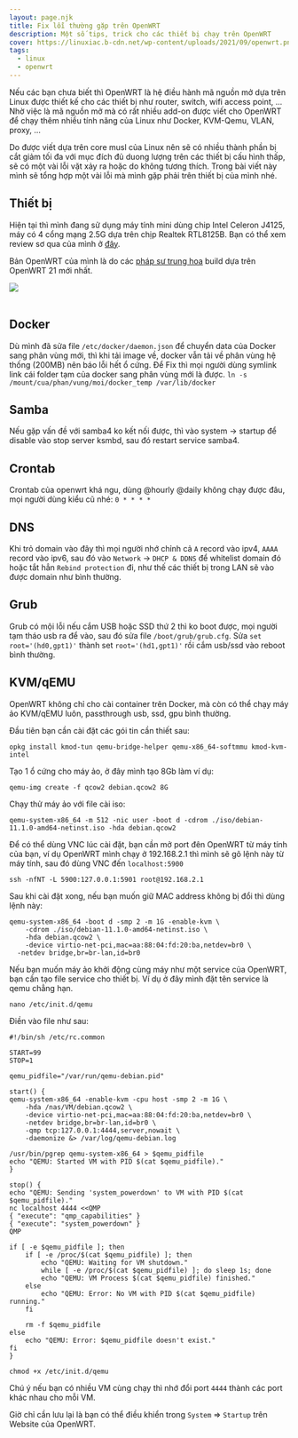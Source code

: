 ```yaml
---
layout: page.njk
title: Fix lỗi thường gặp trên OpenWRT
description: Một số tips, trick cho các thiết bị chạy trên OpenWRT
cover: https://linuxiac.b-cdn.net/wp-content/uploads/2021/09/openwrt.png
tags:
  - linux
  - openwrt
---
```

Nếu các bạn chưa biết thì OpenWRT là hệ điều hành mã nguồn mở dựa trên Linux được thiết kế cho các thiết bị như router, switch, wifi access point, ... Nhờ việc là mã nguồn mở mà có rất nhiều add-on được viết cho OpenWRT để chạy thêm nhiều tính năng của Linux như Docker, KVM-Qemu, VLAN, proxy, ...

Do được viết dựa trên core musl của Linux nên sẽ có nhiều thành phần bị cắt giảm tối đa với mục đích đủ duong lượng trên các thiết bị cấu hình thấp, sẽ có một vài lỗi vặt xảy ra hoặc do không tương thích. Trong bài viết này mình sẽ tổng hợp một vài lỗi mà mình gặp phải trên thiết bị của mình nhé.

## Thiết bị

Hiện tại thì mình đang sử dụng máy tính mini dùng chip Intel Celeron J4125, máy có 4 cổng mạng 2.5G dựa trên chịp Realtek RTL8125B. Bạn có thể xem review sơ qua của mình ở [đây](https://voz.vn/t/mini-review-router-j4125-rtl8125-4-cong-2-5g.443542/).

Bản OpenWRT của mình là do các [pháp sư trung hoa](https://github.com/HoldOnBro/Actions-OpenWrt) build dựa trên OpenWRT 21 mới nhất.

<img src='https://i.imgur.com/Ni2axOp.png' style="max-width: 700px" /><br /><br />

## Docker

Dù mình đã sửa file `/etc/docker/daemon.json` để chuyển data của Docker sang phân vùng mới, thì khi tải image về, docker vẫn tải về phân vùng hệ thống (200MB) nên báo lỗi hết ổ cứng. Để Fix thì mọi người dùng symlink link cái folder tạm của docker sang phân vùng mới là được.
`ln -s /mount/cua/phan/vung/moi/docker_temp /var/lib/docker`

## Samba

Nếu gặp vấn đề với samba4 ko kết nối được, thì vào system -> startup để disable vào stop server ksmbd, sau đó restart service samba4.

## Crontab

Crontab của openwrt khá ngu, dùng @hourly @daily không chạy được đâu, mọi người dùng kiểu cũ nhé: `0 * * * *`

## DNS

Khi trỏ domain vào đây thì mọi người nhớ chỉnh cả `A` record vào ipv4, `AAAA` record vào ipv6, sau đó vào `Network` -> `DHCP & DDNS` để whitelist domain đó hoặc tắt hẳn `Rebind protection` đi, như thế các thiết bị trong LAN sẽ vào được domain như bình thường.

## Grub

Grub có mội lỗi nếu cắm USB hoặc SSD thứ 2 thì ko boot được, mọi người tạm tháo usb ra để vào, sau đó sửa file `/boot/grub/grub.cfg`. Sửa `set root='(hd0,gpt1)'` thành set `root='(hd1,gpt1)'` rồi cắm usb/ssd vào reboot bình thường.

## KVM/qEMU

OpenWRT không chỉ cho cài container trên Docker, mà còn có thể chạy máy ảo KVM/qEMU luôn, passthrough  usb, ssd, gpu bình thường.

Đầu tiên bạn cần cài đặt các gói tin cần thiết sau:
```
opkg install kmod-tun qemu-bridge-helper qemu-x86_64-softmmu kmod-kvm-intel
```

Tạo 1 ổ cứng cho máy ảo, ở đây mình tạo 8Gb làm  ví dụ:
```
qemu-img create -f qcow2 debian.qcow2 8G
```

Chạy thử máy ảo với file cài iso:
```
qemu-system-x86_64 -m 512 -nic user -boot d -cdrom ./iso/debian-11.1.0-amd64-netinst.iso -hda debian.qcow2
```

Để có thể dùng VNC lúc cài đặt, bạn cần mở port đên OpenWRT từ máy tính của bạn, ví dụ OpenWRT mình chạy ở 192.168.2.1 thì mình sẽ gõ lệnh này từ máy tính, sau đó dùng VNC đến `localhost:5900`
```
ssh -nfNT -L 5900:127.0.0.1:5901 root@192.168.2.1
```

Sau khi cài đặt xong, nếu bạn muốn giữ MAC address không bị đổi thì dùng lệnh này:
```
qemu-system-x86_64 -boot d -smp 2 -m 1G -enable-kvm \
	-cdrom ./iso/debian-11.1.0-amd64-netinst.iso \
	-hda debian.qcow2 \
	-device virtio-net-pci,mac=aa:88:04:fd:20:ba,netdev=br0 \
  -netdev bridge,br=br-lan,id=br0
```

Nếu bạn muốn máy ảo khởi động cùng máy như một service của OpenWRT, bạn cần tạo file service cho thiết bị. Ví dụ ở đây mình đặt tên service là qemu chẳng hạn.
```
nano /etc/init.d/qemu
```
Điền vào file như sau:
```
#!/bin/sh /etc/rc.common
 
START=99
STOP=1
 
qemu_pidfile="/var/run/qemu-debian.pid"
 
start() {
qemu-system-x86_64 -enable-kvm -cpu host -smp 2 -m 1G \
	-hda /nas/VM/debian.qcow2 \
	-device virtio-net-pci,mac=aa:88:04:fd:20:ba,netdev=br0 \
	-netdev bridge,br=br-lan,id=br0 \
	-qmp tcp:127.0.0.1:4444,server,nowait \
	-daemonize &> /var/log/qemu-debian.log
 
/usr/bin/pgrep qemu-system-x86_64 > $qemu_pidfile
echo "QEMU: Started VM with PID $(cat $qemu_pidfile)."
}
 
stop() {
echo "QEMU: Sending 'system_powerdown' to VM with PID $(cat $qemu_pidfile)."
nc localhost 4444 <<QMP 
{ "execute": "qmp_capabilities" } 
{ "execute": "system_powerdown" } 
QMP

if [ -e $qemu_pidfile ]; then
	if [ -e /proc/$(cat $qemu_pidfile) ]; then
		echo "QEMU: Waiting for VM shutdown."
		while [ -e /proc/$(cat $qemu_pidfile) ]; do sleep 1s; done
		echo "QEMU: VM Process $(cat $qemu_pidfile) finished."
	else
		echo "QEMU: Error: No VM with PID $(cat $qemu_pidfile) running."
	fi
 
	rm -f $qemu_pidfile
else
	echo "QEMU: Error: $qemu_pidfile doesn't exist."
fi
}
```
```
chmod +x /etc/init.d/qemu
```

Chú ý nếu bạn có nhiều VM cùng chạy thì nhớ đổi port `4444` thành các port khác nhau cho mỗi VM.

Giờ chỉ cần lưu lại là bạn có thể điều khiển trong `System` => `Startup` trên Website của OpenWRT.